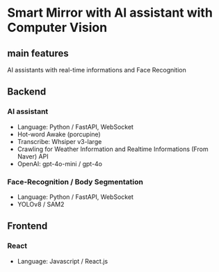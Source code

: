 # Smart Mirror with AI assistant with Computer Vision

## main features
AI assistants with real-time informations
and Face Recognition

## Backend
### AI assistant
- Language: Python / FastAPI, WebSocket
- Hot-word Awake (porcupine)
- Transcribe: Whsiper v3-large
- Crawling for Weather Information and Realtime Informations (From Naver)
API
- OpenAI: gpt-4o-mini / gpt-4o

### Face-Recognition / Body Segmentation
- Language: Python / FastAPI, WebSocket
- YOLOv8 / SAM2 

## Frontend
### React
- Language: Javascript / React.js
  
